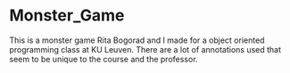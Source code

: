 # Monster_Game
This is a monster game Rita Bogorad and I made for a object oriented programming class at KU Leuven. There are a lot of annotations used that seem to be unique to the course and the professor.

